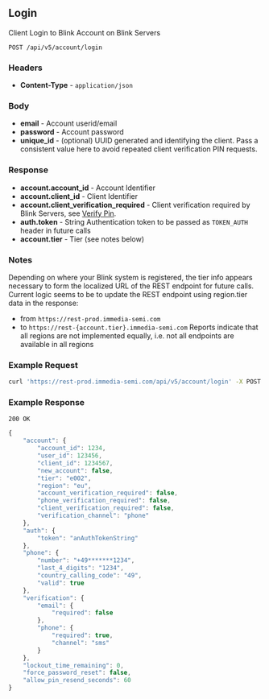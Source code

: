 ## Login
Client Login to Blink Account on Blink Servers

`POST /api/v5/account/login`

### Headers
- **Content-Type** -  `application/json`

### Body
- **email** - Account userid/email
- **password** - Account password
- **unique_id** - (optional) UUID generated and identifying the client.  Pass a consistent value here to avoid repeated client verification PIN requests.

### Response
- **account&#46;account_id** - Account Identifier 
- **account&#46;client_id** - Client Identifier
- **account&#46;client_verification_required** - Client verification required by Blink Servers, see [Verify Pin](verifyPin.md).
- **auth&#46;token** - String Authentication token to be passed as `TOKEN_AUTH` header in future calls
- **account&#46;tier** - Tier (see notes below)

### Notes
Depending on where your Blink system is registered, the tier info appears necessary to form the localized URL of the REST endpoint for future calls. Current logic seems to be to update the REST endpoint using region.tier data in the response:
- from `https://rest-prod.immedia-semi.com`
- to `https://rest-{account.tier}.immedia-semi.com` Reports indicate that all regions are not implemented equally, i.e. not all endpoints are available in all regions

### Example Request
```sh
curl 'https://rest-prod.immedia-semi.com/api/v5/account/login' -X POST  -H 'Content-Type: application/json' -d '{"unique_id": "00000000-0000-0000-0000-000000000000", "password":"aPassword","email":"anEmail"}'
```


### Example Response
`200 OK`

```javascript
{
    "account": {
        "account_id": 1234,
        "user_id": 123456,
        "client_id": 1234567,
        "new_account": false,
        "tier": "e002",
        "region": "eu",
        "account_verification_required": false,
        "phone_verification_required": false,
        "client_verification_required": false,
        "verification_channel": "phone"
    },
    "auth": {
        "token": "anAuthTokenString"
    },
    "phone": {
        "number": "+49*******1234",
        "last_4_digits": "1234",
        "country_calling_code": "49",
        "valid": true
    },
    "verification": {
        "email": {
            "required": false
        },
        "phone": {
            "required": true,
            "channel": "sms"
        }
    },
    "lockout_time_remaining": 0,
    "force_password_reset": false,
    "allow_pin_resend_seconds": 60
}
```
